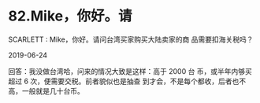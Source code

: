 # 82.Mike，你好。请

SCARLETT : Mike，你好。请问台湾买家购买大陆卖家的商 品需要扣海关税吗？

2019-06-24

回答：我没做台湾哈，问来的情况大致是这样：高于 2000 台 币，或半年内够买超过 6 次，便需要交税。前者貌似也是抽查 到才会，不是每个都收，后者也不高，一般就是几十台币。